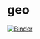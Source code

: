 # geo
[![Binder](https://mybinder.org/badge_logo.svg)](https://mybinder.org/v2/gh/nbab/Nithin_Babu_Final_assignment/master)
